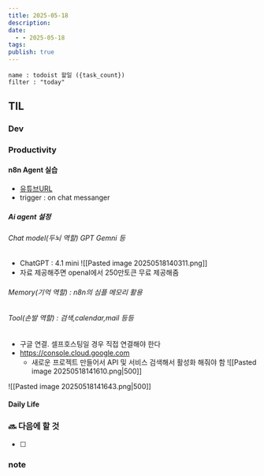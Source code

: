 ```yaml
---
title: 2025-05-18
description: 
date:
  - - 2025-05-18
tags: 
publish: true
---
```


```todoist
name : todoist 할일 ({task_count})
filter : "today"
```

## TIL
### Dev

### Productivity
#### n8n Agent 실습
- [유튜브URL](https://youtu.be/VlsgHC5xkPA?si=5P-WVzIgNsGMpyR6)
- trigger : on chat messanger
##### Ai agent 설정
###### Chat model(두뇌 역할) GPT Gemni 등
- ChatGPT : 4.1 mini 
	![[Pasted image 20250518140311.png]]
- 자료 제공해주면 openaI에서 250만토큰 무료 제공해줌
###### Memory(기억 역할) : n8n의 심플 메모리 활용
###### Tool(손발 역할) : 검색,calendar,mail 등등
- 구글 연결. 셀프호스팅일 경우 직접 연결해야 한다
- https://console.cloud.google.com
	- 새로운 프로젝트 만들어서 API 및 서비스 검색해서 활성화 해줘야 함
	![[Pasted image 20250518141610.png|500]]

![[Pasted image 20250518141643.png|500]]









#### Daily Life




### 🔜 다음에 할 것
- [ ] 


### note

